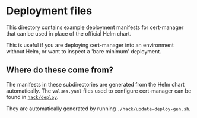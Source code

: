 Deployment files
================

This directory contains example deployment manifests for cert-manager that can
be used in place of the official Helm chart.

This is useful if you are deploying cert-manager into an environment without
Helm, or want to inspect a 'bare minimum' deployment.

Where do these come from?
-------------------------

The manifests in these subdirectories are generated from the Helm chart
automatically. The `values.yaml` files used to configure cert-manager can be
found in [`hack/deploy`](../../hack/deploy/).

They are automatically generated by running `./hack/update-deploy-gen.sh`.

